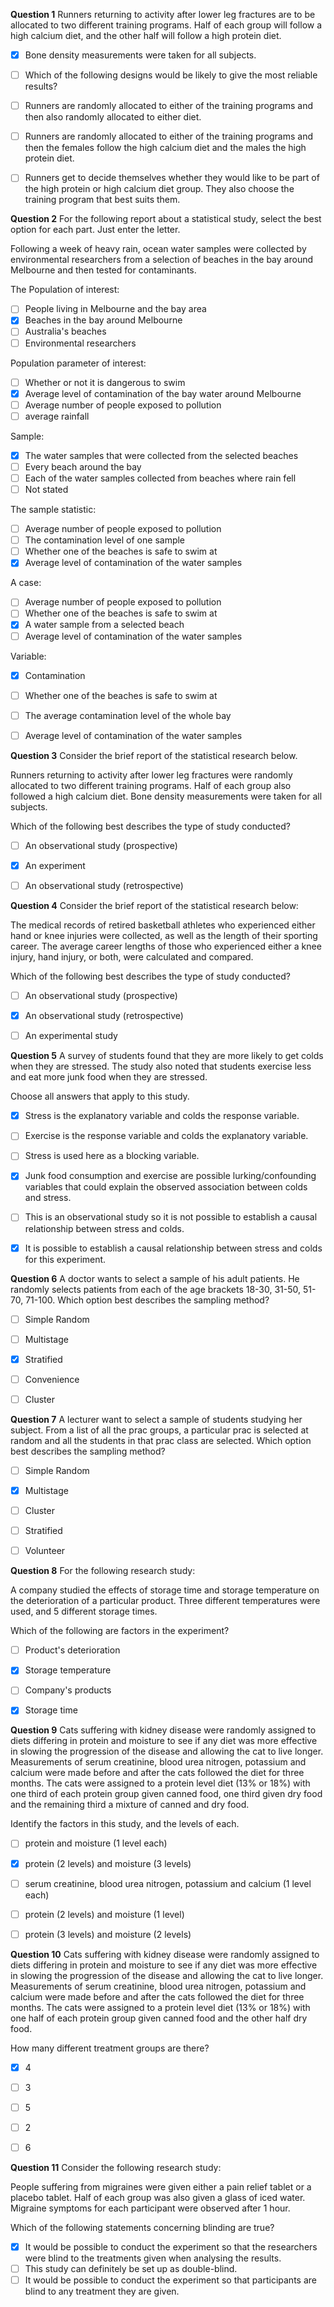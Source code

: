 **Question 1**
Runners returning to activity after lower leg fractures are to be allocated to two different training programs.  Half of each group will follow a high calcium diet, and the other half will follow a high protein diet.

- [x] Bone density measurements were taken for all subjects.
- [ ] Which of the following designs would be likely to give the most reliable results?
- [ ] Runners are randomly allocated to either of the training programs and then also randomly allocated to either diet. 
- [ ] Runners are randomly allocated to either of the training programs and then the females follow the high calcium diet and the males the high protein diet.
- [ ] Runners get to decide themselves whether they would like to be part of the high protein or high calcium diet group.  They also choose the training program that best suits them.



**Question 2**
For the following report about a statistical study, select the best option for each part.
Just enter the letter. 

Following a week of heavy rain, ocean water samples were collected by environmental researchers from a selection of beaches in the bay around Melbourne and then tested for contaminants.

The Population of interest:

- [ ] People living in Melbourne and the bay area
- [x] Beaches in the bay around Melbourne
- [ ] Australia's beaches
- [ ] Environmental researchers

Population parameter of interest:

- [ ] Whether or not it is dangerous to swim
- [x] Average level of contamination of the bay water around Melbourne
- [ ] Average number of people exposed to pollution
- [ ] average rainfall

Sample:

- [x] The water samples that were collected from the selected beaches
- [ ] Every beach around the bay
- [ ] Each of the water samples collected from beaches where rain fell
- [ ] Not stated

The sample statistic:

- [ ] Average number of people exposed to pollution
- [ ] The contamination level of one sample
- [ ] Whether one of the beaches is safe to swim at
- [x] Average level of contamination of the water samples

A case:

- [ ] Average number of people exposed to pollution
- [ ] Whether one of the beaches is safe to swim at
- [x] A water sample from a selected beach
- [ ] Average level of contamination of the water samples

Variable:

- [x] Contamination
- [ ] Whether one of the beaches is safe to swim at
- [ ] The average contamination level of the whole bay
- [ ] Average level of contamination of the water samples



**Question 3**
Consider the brief report of the statistical research below.

Runners returning to activity after lower leg fractures were randomly allocated to two different training programs.  Half of each group also followed a high calcium diet.  Bone density measurements were taken for all subjects.

Which of the following best describes the type of study conducted?

- [ ] An observational study (prospective)
- [x] An experiment
- [ ] An observational study (retrospective)



**Question 4**
Consider the brief report of the statistical research below:

The medical records of retired basketball athletes who experienced either hand or knee injuries were collected, as well as the length of their sporting career.  The average career lengths of those who experienced either a knee injury, hand injury, or both, were calculated and compared.

Which of the following best describes the type of study conducted?


- [ ] An observational study (prospective)
- [x] An observational study (retrospective)
- [ ] An experimental study



**Question 5**
A survey of students found that they are more likely to get colds when they are stressed. The study also noted that students exercise less and eat more junk food when they are stressed.

Choose all answers that apply to this study.

- [x] Stress is the explanatory variable and colds the response variable.
- [ ] Exercise is the response variable and colds the explanatory variable.
- [ ] Stress is used here as a blocking variable.
- [x] Junk food consumption and exercise are possible lurking/confounding variables that could explain the observed association between colds and stress.
- [ ] This is an observational study so it is not possible to establish a causal relationship between stress and colds.
- [x] It is possible to establish a causal relationship between stress and colds for this experiment.



**Question 6**
A doctor wants to select a sample of his adult patients. He randomly selects patients from each of the age brackets 18-30, 31-50, 51-70, 71-100.  Which option best describes the sampling method?


- [ ] Simple Random
- [ ] Multistage
- [x] Stratified
- [ ] Convenience
- [ ] Cluster



**Question 7**
A lecturer want to select a sample of students studying her subject. From a list of all the prac groups, a particular prac is selected at random and all the students in that prac class are selected. Which option best describes the sampling method?


- [ ] Simple Random
- [x] Multistage
- [ ] Cluster
- [ ] Stratified
- [ ] Volunteer



**Question 8**
For the following research study:

A company studied the effects of storage time and storage temperature on the deterioration of a particular product.
Three different temperatures were used, and 5 different storage times.

Which of the following are factors in the experiment?

- [ ] Product's deterioration
- [x] Storage temperature
- [ ] Company's products
- [x] Storage time



**Question 9**
Cats suffering with kidney disease were randomly assigned to diets differing in protein and moisture to see if any diet was more effective in slowing the progression of the disease and allowing the cat to live longer. Measurements of serum creatinine, blood urea nitrogen, potassium and calcium were made before and after the cats followed the diet for three months. The cats were assigned to a protein level diet (13% or 18%) with one third of each protein group given canned food, one third given dry food and the remaining third a mixture of canned and dry food.

Identify the factors in this study, and the levels of each.

- [ ] protein and moisture (1 level each)
- [x] protein (2 levels) and moisture (3 levels)
- [ ] serum creatinine, blood urea nitrogen, potassium and calcium (1 level each)
- [ ] protein (2 levels) and moisture (1 level)
- [ ] protein (3 levels) and moisture (2 levels)



**Question 10**
Cats suffering with kidney disease were randomly assigned to diets differing in protein and moisture to see if any diet was more effective in slowing the progression of the disease and allowing the cat to live longer. Measurements of serum creatinine, blood urea nitrogen, potassium and calcium were made before and after the cats followed the diet for three months. The cats were assigned to a protein level diet (13% or 18%) with one half of each protein group given canned food and the other half dry food.

How many different treatment groups are there?

- [x] 4
- [ ] 3
- [ ] 5
- [ ] 2
- [ ] 6



**Question 11**
Consider the following research study:

People suffering from migraines were given either a pain relief tablet or a placebo tablet.  Half of each group was also given a glass of iced water.
Migraine symptoms for each participant were observed after 1 hour.

Which of the following statements concerning blinding are true?

- [x] It would be possible to conduct the experiment so that the researchers were blind to the treatments given when analysing the results.
- [ ] This study can definitely be set up as double-blind.
- [ ] It would be possible to conduct the experiment so that participants are blind to any treatment they are given.